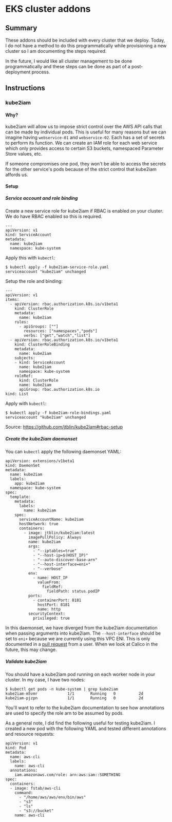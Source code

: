 # EKS cluster addons

## Summary

These addons should be included with every cluster that we deploy. Today, I do
not have a method to do this programmatically while provisioning a new cluster
so I am documenting the steps required.

In the future, I would like all cluster management to be done programmatically
and these steps can be done as part of a post-deployment process.

## Instructions

### kube2iam

#### Why?

kube2iam will allow us to impose strict control over the AWS API calls that can be made by individual pods. This is useful for many reasons but we can imagine having `webservice-01` and `webservice-02`. Each has a set of secrets to perform its function. We can create an IAM role for each web service which only provides access to certain S3 buckets, namespaced Parameter Store values, etc.

If someone compromises one pod, they won't be able to access the secrets for the other service's pods because of the strict control that kube2iam affords us.

#### Setup

##### Service account and role binding

Create a new service role for kube2iam if RBAC is enabled on your cluster. We do have RBAC enabled so this is required.

```
---
apiVersion: v1
kind: ServiceAccount
metadata:
  name: kube2iam
  namespace: kube-system
```

Apply this with `kubectl`:

```
$ kubectl apply -f kube2iam-service-role.yaml
serviceaccount "kube2iam" unchanged
```

Setup the role and binding:

```
---
apiVersion: v1
items:
  - apiVersion: rbac.authorization.k8s.io/v1beta1
    kind: ClusterRole
    metadata:
      name: kube2iam
    rules:
      - apiGroups: [""]
        resources: ["namespaces","pods"]
        verbs: ["get","watch","list"]
  - apiVersion: rbac.authorization.k8s.io/v1beta1
    kind: ClusterRoleBinding
    metadata:
      name: kube2iam
    subjects:
    - kind: ServiceAccount
      name: kube2iam
      namespace: kube-system
    roleRef:
      kind: ClusterRole
      name: kube2iam
      apiGroup: rbac.authorization.k8s.io
kind: List
```

Apply with `kubectl`:

```
$ kubectl apply -f kube2iam-role-bindings.yaml
serviceaccount "kube2iam" unchanged
```

Source: https://github.com/jtblin/kube2iam#rbac-setup

##### Create the kube2iam daemonset

You can `kubectl` apply the following daemonset YAML:

```
apiVersion: extensions/v1beta1
kind: DaemonSet
metadata:
  name: kube2iam
  labels:
    app: kube2iam
  namespace: kube-system
spec:
  template:
    metadata:
      labels:
        name: kube2iam
    spec:
      serviceAccountName: kube2iam
      hostNetwork: true
      containers:
        - image: jtblin/kube2iam:latest
          imagePullPolicy: Always
          name: kube2iam
          args:
            - "--iptables=true"
            - "--host-ip=$(HOST_IP)"
            - "--auto-discover-base-arn"
            - "--host-interface=eni+"
            - "--verbose"
          env:
            - name: HOST_IP
              valueFrom:
                fieldRef:
                  fieldPath: status.podIP
          ports:
            - containerPort: 8181
              hostPort: 8181
              name: http
          securityContext:
            privileged: true
```

In this daemonset, we have diverged from the kube2iam documentation when passing arguments into kube2iam. The `--host-interface` should be set to `eni+` because we are currently using this VPC ENI. This is only documented in a [pull request](https://github.com/jtblin/kube2iam/pull/146) from a user. When we look at Calico in the future, this may change.

##### Validate kube2iam

You should have a kube2iam pod running on each worker node in your cluster. In my case, I have two nodes:

```
$ kubectl get pods -n kube-system | grep kube2iam
kube2iam-m5vmr             1/1       Running   0          2d
kube2iam-pjzpn             1/1       Running   0          2d
```

You'll want to refer to the kube2iam documentation to see how annotations are used to specify the role arn to be assumed by pods.

As a general note, I did find the following useful for testing kube2iam. I created a new pod with the following YAML and tested different annotations and resource requests:

```
apiVersion: v1
kind: Pod
metadata:
  name: aws-cli
  labels:
    name: aws-cli
  annotations:
    iam.amazonaws.com/role: arn:aws:iam::SOMETHING
spec:
  containers:
  - image: fstab/aws-cli
    command:
      - "/home/aws/aws/env/bin/aws"
      - "s3"
      - "ls"
      - "s3://bucket"
    name: aws-cli
```

